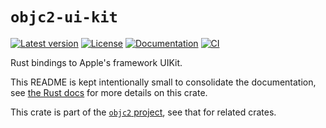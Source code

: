 # `objc2-ui-kit`

[![Latest version](https://badgen.net/crates/v/objc2-ui-kit)](https://crates.io/crates/objc2-ui-kit)
[![License](https://badgen.net/badge/license/MIT/blue)](../LICENSE.txt)
[![Documentation](https://docs.rs/objc2-ui-kit/badge.svg)](https://docs.rs/objc2-ui-kit/)
[![CI](https://github.com/madsmtm/objc2/actions/workflows/ci.yml/badge.svg)](https://github.com/madsmtm/objc2/actions/workflows/ci.yml)

Rust bindings to Apple's framework UIKit.

This README is kept intentionally small to consolidate the documentation, see
[the Rust docs](https://docs.rs/objc2-ui-kit/) for more details on this crate.

This crate is part of the [`objc2` project](https://github.com/madsmtm/objc2),
see that for related crates.
